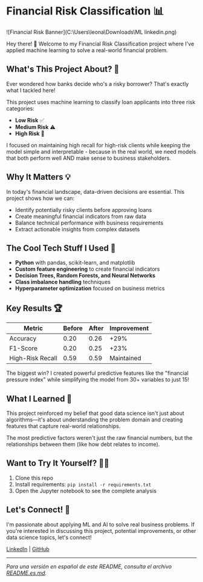 # Financial Risk Classification 📊

![Financial Risk Banner](C:\Users\leona\Downloads\ML linkedin.png)

Hey there! 👋 Welcome to my Financial Risk Classification project where I've applied machine learning to solve a real-world financial problem.

## What's This Project About? 🤔

Ever wondered how banks decide who's a risky borrower? That's exactly what I tackled here!

This project uses machine learning to classify loan applicants into three risk categories:
- **Low Risk** ✅
- **Medium Risk** ⚠️
- **High Risk** 🚫

I focused on maintaining high recall for high-risk clients while keeping the model simple and interpretable - because in the real world, we need models that both perform well AND make sense to business stakeholders.

## Why It Matters 💡

In today's financial landscape, data-driven decisions are essential. This project shows how we can:

- Identify potentially risky clients before approving loans
- Create meaningful financial indicators from raw data
- Balance technical performance with business requirements
- Extract actionable insights from complex datasets

## The Cool Tech Stuff I Used 🔧

- **Python** with pandas, scikit-learn, and matplotlib
- **Custom feature engineering** to create financial indicators
- **Decision Trees, Random Forests, and Neural Networks**
- **Class imbalance handling** techniques
- **Hyperparameter optimization** focused on business metrics

## Key Results 🏆

| Metric | Before | After | Improvement |
|--------|--------|-------|-------------|
| Accuracy | 0.20 | 0.26 | +29% |
| F1-Score | 0.20 | 0.25 | +23% |
| High-Risk Recall | 0.59 | 0.59 | Maintained |

The biggest win? I created powerful predictive features like the "financial pressure index" while simplifying the model from 30+ variables to just 15!

## What I Learned 🧠

This project reinforced my belief that good data science isn't just about algorithms—it's about understanding the problem domain and creating features that capture real-world relationships.

The most predictive factors weren't just the raw financial numbers, but the relationships between them (like how debt relates to income).

## Want to Try It Yourself? 👨‍💻

1. Clone this repo
2. Install requirements: `pip install -r requirements.txt`
3. Open the Jupyter notebook to see the complete analysis

## Let's Connect! 🔗

I'm passionate about applying ML and AI to solve real business problems. If you're interested in discussing this project, potential improvements, or other data science topics, let's connect!

[LinkedIn](https://www.linkedin.com/in/leo-iml/) | [GitHub](https://github.com/Leoscd)

---

*Para una versión en español de este README, consulta el archivo [README.es.md](README.es.md).*
